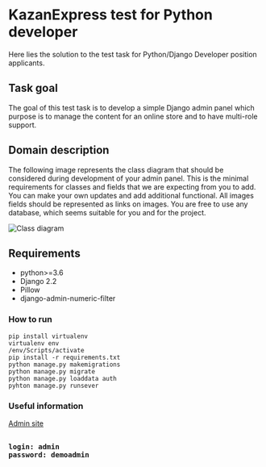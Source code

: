 # KazanExpress test for Python developer 
Here lies the solution to the test task for Python/Django Developer position applicants.

## Task goal
The goal of this test task is to develop a simple Django admin panel which purpose is to manage the content for an online store and to have multi-role support. 

## Domain description
The following image represents the class diagram that should be considered during development of your admin panel. This is the minimal requirements for classes and fields that we are expecting from you to add. You can make your own updates and add additional functional. All images fields should be represented as links on images. You are free to use any database, which seems suitable for you and for the project. 

![Class diagram](https://hb.bizmrg.com/kazanexpress/class_diagram.png)
## Requirements
<ul>
<li>
python>=3.6
</li>
<li>
Django 2.2
</li>
<li>
Pillow
</li>
<li>
django-admin-numeric-filter
</li>
</ul>

### How to run
```shell script
pip install virtualenv
virtualenv env
/env/Scripts/activate
pip install -r requirements.txt
python manage.py makemigrations
python manage.py migrate
python manage.py loaddata auth
pyhton manage.py runsever 
```

### Useful information
<a href="http://localhost:8000/admin">Admin site</a>
<pre>
<strong>
login: admin
password: demoadmin
</strong>
</pre>

